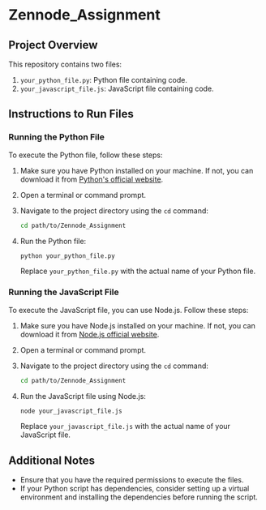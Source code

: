 # Zennode_Assignment

## Project Overview

This repository contains two files:

1. `your_python_file.py`: Python file containing code.
2. `your_javascript_file.js`: JavaScript file containing code.

## Instructions to Run Files

### Running the Python File

To execute the Python file, follow these steps:

1. Make sure you have Python installed on your machine. If not, you can download it from [Python's official website](https://www.python.org/).

2. Open a terminal or command prompt.

3. Navigate to the project directory using the `cd` command:

    ```bash
    cd path/to/Zennode_Assignment
    ```

4. Run the Python file:

    ```bash
    python your_python_file.py
    ```

   Replace `your_python_file.py` with the actual name of your Python file.

### Running the JavaScript File

To execute the JavaScript file, you can use Node.js. Follow these steps:

1. Make sure you have Node.js installed on your machine. If not, you can download it from [Node.js official website](https://nodejs.org/).

2. Open a terminal or command prompt.

3. Navigate to the project directory using the `cd` command:

    ```bash
    cd path/to/Zennode_Assignment
    ```

4. Run the JavaScript file using Node.js:

    ```bash
    node your_javascript_file.js
    ```

   Replace `your_javascript_file.js` with the actual name of your JavaScript file.

## Additional Notes

- Ensure that you have the required permissions to execute the files.
- If your Python script has dependencies, consider setting up a virtual environment and installing the dependencies before running the script.
